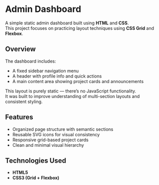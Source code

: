 # Admin Dashboard

A simple static admin dashboard built using **HTML** and **CSS**.  
This project focuses on practicing layout techniques using **CSS Grid** and **Flexbox**.

## Overview

The dashboard includes:
- A fixed sidebar navigation menu  
- A header with profile info and quick actions  
- A main content area showing project cards and announcements  

This layout is purely static — there’s no JavaScript functionality.  
It was built to improve understanding of multi-section layouts and consistent styling.

## Features

- Organized page structure with semantic sections  
- Reusable SVG icons for visual consistency  
- Responsive grid-based project cards  
- Clean and minimal visual hierarchy

## Technologies Used

- **HTML5**
- **CSS3 (Grid + Flexbox)**

